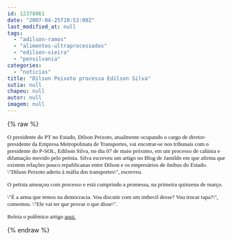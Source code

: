```yaml
---
id: 12378061
date: "2007-04-25T10:53:00Z"
last_modified_at: null
tags:
  - "adilson-ramos"
  - "alimentos-ultraprocessados"
  - "edilson-vieira"
  - "pensilvania"
categories:
  - "noticias"
title: "Dilson Peixoto processa Edilson Silva"
sutia: null
chapeu: null
autor: null
imagem: null
---
```

{% raw %}
<p><FONT size=2><FONT size=2></p>
<p><P><FONT face=Verdana>O presidente do PT no Estado, Dilson Peixoto, atualmente ocupando o cargo de diretor-presidente da Empresa Metropolinata de Transportes, vai encotrar-se nos tribunais com o presidente do P-SOL, Edilson Silva, no dia 07 de maio próximo, em um processo de calúnia e difamação movido pelo petista. Silva escreveu um artigo no Blog de Jamildo em que afirma que existem relações pouco republicanas entre Dilson e os empresários de ônibus do Estado. \"Dilson Peixoto aderiu à máfia dos transportes\", escreveu.</FONT></P></p>
<p><P><FONT face=Verdana>O petista ameaçou com processo e está cumprindo a promessa, na primeira quinzena de março.</FONT></P></p>
<p><P><FONT face=Verdana>\"É a arma que temos na democracia. Vou discutir com um imbecil desse? Vou trocar tapa?\", comentou. \"Ele vai ter que provar o que disse\".</FONT></P></p>
<p><P><FONT face=Verdana>Releia o polêmico artigo <A href=\"https://jc3.uol.com.br/blogs/blogdejamildo/2007/03/16/index.php#6212\">aqui.</A></FONT></FONT></P></FONT> </p>
{% endraw %}